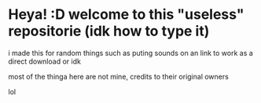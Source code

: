 # Heya! :D welcome to this "useless" repositorie (idk how to type it)
i made this for random things such as puting sounds on an link to work as a direct download or idk

most of the thinga here are not mine, credits to their original owners










































lol













